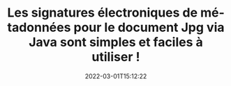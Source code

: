 ---
############################# Static ############################
layout: "auto-gen-signature"
date: 2022-03-01T15:12:22
draft: false
operation: Sign
signaturetype: Metadata
fileformat: Jpg
productName: Java
lang: fr
productCode: java
otherformats: pdf doc docx docm dot dotm dotx odt ott rtf xls xlsx xlsm xlsb csv ods ots xltx xltm ppt pptx pps ppsx odp otp potx potm pptm ppsm png jpg bmp gif tiff svg webp wmf
breadcrumb: Put Metadata signature on Jpg for Java

############################# Head ############################
head_title: "Ajouter des signatures électroniques de métadonnées aux documents Jpg via Java"
head_description: "Utilisez les métadonnées comme signatures électroniques cachées dans vos documents Jpg en utilisant quelques lignes de code Java. Utilisez l'API GroupDocs Document Signature pour signer électroniquement vos documents et fichiers commerciaux avec des informations de métadonnées."

############################# Header ############################
title: "Les signatures électroniques de métadonnées pour le document Jpg via Java sont simples et faciles à utiliser !"
description: "Signez électroniquement vos documents et contrats Jpg avec des entrées de métadonnées masquées. Générez des métadonnées pour les fichiers PDF, les documents MS Word, les classeurs MS Excel, les présentations MS PowerPoint et divers formats d'image sans problème et avec un codage supplémentaire."
bg_image: "https://cms.admin.containerize.com/templates/aspose/App_Themes/V3/images/bg/header1.png"
bg_overlay: false
button:
    enable: true

############################# SubMenu ############################
submenu:
    enable: true

    left:
        img_alt: "GroupDocs.Signature for Java"
        image: "https://cms.admin.containerize.com/templates/groupdocs/images/product-logos/90x90-noborder/groupdocs-signature-java.png"
        product: "GroupDocs.Signature"
        platform: "Java"



############################# About ############################
about:
    enable: true
    title: "À propos de l'API GroupDocs.Signature for Java"
    content: |
        [GroupDocs.Signature for Java](https://products.groupdocs.com/signature/java/) est une API populaire pour la signature électronique de documents numériques. Des signatures telles que des textes, des images, des certificats numériques, des codes-barres, des codes QR, des tampons ou des métadonnées sont disponibles. Les signatures peuvent être placées sur des fichiers PDF, des documents MS Word, des classeurs MS Excel, des présentations MS PowerPoint, des fichiers Adobe Photoshop et divers formats d'image. Les clients peuvent signer leur document et mettre à jour, rechercher, vérifier, supprimer ou prévisualiser les signatures électroniques apposées sur ces documents. De plus, de nombreuses capacités de personnalisation des signatures sont fournies.
    

############################# Steps ############################
steps:
    enable: true
    title_left: "Étapes pour signer Jpg avec Metadata dans Java"
    content_left: |
        [GroupDocs.Signature for Java](https://products.groupdocs.com/signature/java/) permet de signer rapidement et facilement des documents Jpg avec des signatures Metadata.
        
        * Créez une instance de la classe Signature fournissant le fichier Jpg censé signer en tant que chemin ou flux de mémoire
        * Instanciez la classe SignOptions et définissez toutes les données demandées.
        * Appelez la méthode Signature.Sign() en transmettant le fichier de sortie Jpg ou le flux de mémoire

    title_right: "System Requirements"
    content_right: |
        La signature de documents avec GroupDocs.Signature for Java peut être effectuée en quelques étapes simples. Nos API sont prises en charge sur toutes les principales plates-formes et systèmes d'exploitation. Avant d'exécuter le code ci-dessous, assurez-vous que les prérequis suivants sont installés sur votre système.

        * Systèmes d'exploitation : Microsoft Windows, Linux, MacOS
        * Environnements de développement : NetBeans, Intellij IDEA, Eclipse, etc.
        * Java runtime: J2SE 6.0 and above
        * Obtenez le dernier GroupDocs.Signature for Java de [Maven](https://repository.groupdocs.com/webapp/#/artifacts/browse/tree/General/repo/com/groupdocs/groupdocs-signature)
         
    code: |
        ```java    
                
        // Set up input Jpg file
        String filePath = "input.jpg";
        // Set up output file
        String outputFilePath = "output.jpg";

        // Instantiate Signature for input file
        Signature signature = new Signature(filePath);

        // instantiate metadata signing options
        MetadataSignOptions options = new MetadataSignOptions();

        // Specify different Metadata Signatures and add them to options signature collection
        // set start id
        int imgsMetadataId = 41996;
        // setup int value
        ImageMetadataSignature mdSign_DocId = new ImageMetadataSignature(imgsMetadataId++, 123456); // int
        options.getSignatures().add(mdSign_DocId);
        // setup Author property
        ImageMetadataSignature mdSign_Author = new ImageMetadataSignature(imgsMetadataId++, "Mr.Scherlock Holmes"); // string
        options.getSignatures().add(mdSign_Author);
        // setup data of sign date
        ImageMetadataSignature mdSign_Date = new ImageMetadataSignature(imgsMetadataId++, new Date()); // DateTime
        options.getSignatures().add(mdSign_Date);
        // setup double
        ImageMetadataSignature mdSign_Amnt = new ImageMetadataSignature(imgsMetadataId++, 123.456); //decimal value
        options.getSignatures().add(mdSign_Amnt);

        // sign Jpg document
        SignResult result = signature.sign(outputFilePath, options);

        ```

############################# Demos ############################
demos:
    enable: true
    title: "Signature de documents Jpg avec Metadata Live Demo"
    content: |
       Signez dès maintenant le fichier Jpg avec différentes signatures en visitant le site Web [GroupDocs.Signature App](https://products.groupdocs.app/signature/family). Une démo en ligne gratuite vous attend.          

############################# More Formats ############################
more_formats:
    enable: true
    title: "Autres signatures Metadata prises en charge pour Java"
    content: |
        "Vous pouvez également signer Jpg avec d'autres types de signature. Veuillez consulter la liste ci-dessous."
    format: 
       
       
back_to_top:
    enable: true
---